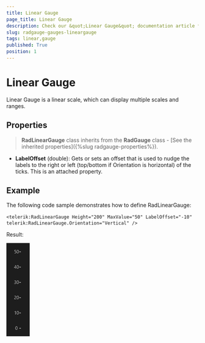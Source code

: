 ```yaml
---
title: Linear Gauge
page_title: Linear Gauge
description: Check our &quot;Linear Gauge&quot; documentation article for RadGauge for UWP control.
slug: radgauge-gauges-lineargauge
tags: linear,gauge
published: True
position: 1
---
```


# Linear Gauge

Linear Gauge is a linear scale, which can display multiple scales and ranges.

## Properties

>**RadLinearGauge** class inherits from the **RadGauge** class - [See the inherited properties]({%slug radgauge-properties%}).

* **LabelOffset** (double): Gets or sets an offset that is used to nudge the labels to the right or left (top/bottom if Orientation is horizontal) of the ticks. This is an attached property.

## Example

The following code sample demonstrates how to define RadLinearGauge:

	<telerik:RadLinearGauge Height="200" MaxValue="50" LabelOffset="-10" telerik:RadLinearGauge.Orientation="Vertical" />

Result:

![Rad Gauge-Linear Gauge Example](images/RadGauge-LinearGaugeExample.png)
